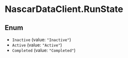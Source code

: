 # NascarDataClient.RunState

## Enum

* `Inactive` (value: `"Inactive"`)
* `Active` (value: `"Active"`)
* `Completed` (value: `"Completed"`)
